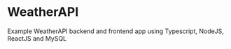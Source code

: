 # WeatherAPI
Example WeatherAPI backend and frontend app using Typescript, NodeJS, ReactJS and MySQL
